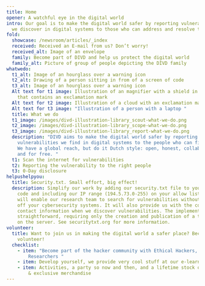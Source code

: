```yaml
---
title: Home
opener: A watchful eye in the digital world
intro: Our goal is to make the digital world safer by reporting vulnerabilities
  we discover in digital systems to those who can address and resolve them.
fold:
  showcase: /newsroom/articles/_index
  received: Received an E-mail from us? Don’t worry!
  received_alt: Image of an envelope
  family: Become part of DIVD and help us protect the digital world
  family_alt: Picture of group of people depicting the DIVD family
whatwedo:
  t1_alt: Image of an hourglass over a warning icon
  t2_alt: Drawing of a person sitting in from of a screen of code
  t3_alt: Image of an hourglass over a warning icon
  Alt text for t1 image: Illustration of an magnifier with a shield in the middle
    that contains an exclamation mark
  Alt text for t2 image: Illustration of a cloud with an exclamation mark
  Alt text for t3 image: "Illustration of a person with a laptop "
  title: What we do
  t1_image: /images/divd-illustration-library_scout-what-we-do.png
  t2_image: /images/divd-illustration-library_scope-what-we-do.png
  t3_image: /images/divd-illustration-library_report-what-we-do.png
  description: "DIVD aims to make the digital world safer by reporting
    vulnerabilities we find in digital systems to the people who can fix them.
    We have a global reach, but do it Dutch style: open, honest, collaborative,
    and for free. "
  t1: Scan the internet for vulnerabilities
  t2: Reporting the vulnerability to the right people
  t3: 0-Day disclosure
helpushelpyou:
  title: Security.txt. Small effort, big effect!
  description: Simplify our work by adding our security.txt file to your website's
    code and including our IP range (194.5.73.0-255) on your allow list. This
    will enable our research team to search for vulnerabilities without setting
    off your cybersecurity systems. It will also provide us with the correct
    contact information when we discover vulnerabilities. The implementation is
    straightforward, requiring only the creation and publication of a text file
    on the server. See securitytxt.org for more information.
volunteer:
  title: Want to join us in making the digital world a safer place? Become a
    volunteer!
  checklist:
    - item: "Become part of the hacker community with Ethical Hackers, CISO's &
        Researchers "
    - item: Develop yourself, we provide very cool stuff at our e-learningplatform
    - item: Activities, a party so now and then, and a lifetime stock of DIVD stickers
        & exclusive merchandise
---
```

